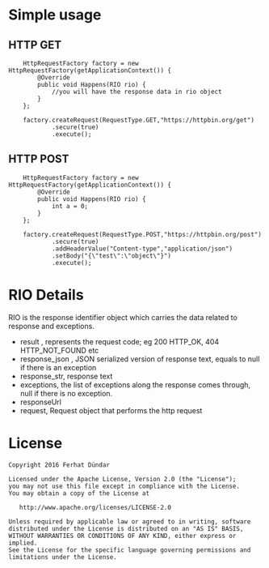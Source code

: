 
Simple usage
=============
## HTTP GET
        HttpRequestFactory factory = new HttpRequestFactory(getApplicationContext()) {
            @Override
            public void Happens(RIO rio) {
                //you will have the response data in rio object
            }
        };

        factory.createRequest(RequestType.GET,"https://httpbin.org/get")
                .secure(true)
                .execute();
               
## HTTP POST
        HttpRequestFactory factory = new HttpRequestFactory(getApplicationContext()) {
            @Override
            public void Happens(RIO rio) {
                int a = 0;
            }
        };

        factory.createRequest(RequestType.POST,"https://httpbin.org/post")
                .secure(true)
                .addHeaderValue("Content-type","application/json")
                .setBody("{\"test\":\"object\"}")
                .execute();
                
RIO Details
===========
RIO is the response identifier object which carries the data related to response and exceptions.


- result , represents the request code; eg 200 HTTP_OK, 404 HTTP_NOT_FOUND etc
- response_json , JSON serialized version of response text, equals to null if there is an exception
- response_str, response text
- exceptions, the list of exceptions along the response comes through, null if there is no exception.
- responseUrl
- request, Request object that performs the http request



License
=======

    Copyright 2016 Ferhat Dündar

    Licensed under the Apache License, Version 2.0 (the "License");
    you may not use this file except in compliance with the License.
    You may obtain a copy of the License at

       http://www.apache.org/licenses/LICENSE-2.0

    Unless required by applicable law or agreed to in writing, software
    distributed under the License is distributed on an "AS IS" BASIS,
    WITHOUT WARRANTIES OR CONDITIONS OF ANY KIND, either express or implied.
    See the License for the specific language governing permissions and
    limitations under the License.
